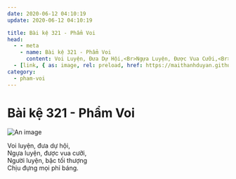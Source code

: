 ```yaml
---
date: 2020-06-12 04:10:19
update: 2020-06-12 04:10:19

title: Bài kệ 321 - Phẩm Voi
head:
  - - meta
    - name: Bài kệ 321 - Phẩm Voi
      content: Voi Luyện, Đưa Dự Hội,<Br>Ngựa Luyện, Được Vua Cưỡi,<Br>Người Luyện, Bậc Tối Thượng<Br>Chịu Đựng Mọi Phỉ Báng.<Br>
  - [link, { as: image, rel: preload, href: https://maithanhduyan.github.io/kinh-phap-cu/img/pham-voi/pham-voi-321.jpg }]
category:
  - pham-voi
---
```


# Bài kệ 321 - Phẩm Voi

![An image](/img/pham-voi/pham-voi-321.jpg)

Voi luyện, đưa dự hội,<br>Ngựa luyện, được vua cưỡi,<br>Người luyện, bậc tối thượng<br>Chịu đựng mọi phỉ báng.<br>
